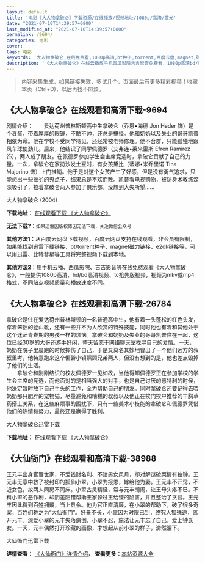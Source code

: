 ```yaml
---
layout: default
title: '电影《大人物拿破仑》下载资源/在线播放/视频地址/1080p/高清/蓝光'
date: "2021-07-10T14:39:57+0800"
last_modified_at: "2021-07-10T14:39:57+0800"
permalink: /9694/
categories: 电影
cover:
tags: 电影
keywords: '大人物拿破仑,在线免费看,1080p高清,bt种子,torrent,百度云盘,magnet,磁力链,迅雷下载资源'
description: '《大人物拿破仑》在线云播放手机西瓜影院吉吉影音免费看，1080p高清bd/hd未删减完整版和tc抢先枪版，mkv/mp4格式，附带bt/torrent种子、magnet/磁力链、百度云盘、网盘资源迅雷下载链接'
---
```


>内容采集生成，如果链接失效，多试几个，页面最后有更多精彩视频！收藏本页（Ctrl+D)，以后再找不麻烦。


## 《大人物拿破仑》在线观看和高清下载-9694

剧情介绍：　　爱达荷州普林斯顿高中生拿破仑（乔恩•海德 Jon Heder 饰）是个衰蛋，带着厚厚的眼镜，不酷不帅，还总是搞怪。他和奶奶以及失业的哥哥凯普相依为命。他在学校不受同学待见，还经常被老师修理。他不合群，只能孤独地跟风车球使劲儿。后来，他结识了同学佩德罗（艾弗连•莱米雷斯 Efren Ramirez 饰），两人成了朋友。在佩德罗参加学生会主席竞选时，拿破仑贡献了自己的力量。一次，拿破仑在家扮沙发土豆时，有女孩黛比（蒂娜•米乔里诺 Tina Majorino 饰）上门推销。他于是对这个女孩产生了好感，但是没有勇气追求，只能想出一些拙劣的鬼点子，结果总是不欢而散。凯普看电视购物，被防身术教练深深吸引了，拉着拿破仑两人参加了俱乐部，没想到大失所望……


大人物拿破仑 (2004)

**下载地址**： [在线观看下载 《大人物拿破仑》](https://www.btbtdy.me/btdy/dy9134.html) 


**无法下载?**：`如果迅雷因版权原因无法下载，关注微信公众号 `

**其他方法1**：从百度云网盘下载视频，百度云网盘支持在线观看，非会员有限制，如果能找到迅雷下载链接、bt/torrent种子、magnet磁力链接、e2dk链接等，可以用迅雷、比特彗星等工具将完整视频下载到本地。

**其他方法2**：用手机云播、西瓜影院、吉吉影音等在线免费观看《大人物拿破仑》，一般提供1080p高清、hd/bd高清视频、tc抢先版视频，视频为mkv或mp4格式，不同站点视频质量和播放速度不同。


## 《大人物拿破仑》在线观看和高清下载-26784

拿破仑是住在爱达荷州普林斯顿的一名普通高中生，他有着一头蓬松的红色头发，穿着笨拙的登山靴，还有一些并不为人欣赏的特殊技能，同时他也有着和其他处于这个迷茫青春期的男孩一样的烦恼。拿破仑和奶奶及失业的哥哥凯普住在一起，这位已经30岁的大哥还游手好闲，整天留恋于网络聊天室找寻自己的爱情。一天，奶奶在院子里晨跑的时候摔伤了自己，于是又莫名其妙地冒出了一个他们远方的叔叔里考，他特意跑来这个偏僻小镇照顾兄弟两人，但没有想到的是，他也差点毁掉了他们的生活。<br />　　拿破仑和刚刚结识的校友佩德罗一见如故，当他得知佩德罗正在参加学校的学生会主席的竞选，而他面对的是相当强大的对手，也是自己讨厌的惠特利的时候，他决定暂时放下自己手头的工作，全力帮助自己的朋友。同时拿破仑还要记得去喂奶奶那只肥胖的宠物猫，尽量避免和糟糕的叔叔以及他正在挨门挨户推荐的丰胸草药搭上关系，在这些麻烦事的困扰下，只有一些美术小技能的拿破仑和佩德罗凭借他们的热情和努力，最终还是赢得了胜利。


大人物拿破仑迅雷下载

**下载地址**： [在线观看下载 《大人物拿破仑》](https://www.993dy.com//vod-detail-id-21475.html) 


## 《大仙衙门》在线观看和高清下载-38988

王元丰出身官宦世家，不爱钱财名利、不谙男女风月，却对解谜破案情有独钟。王元丰无意中救了被封印的狐仙小翠。小翠为报恩，嫁给他为妻。王元丰不开窍，不近女色，故两人同房不同床。小翠古灵精怪，常与元丰胡闹，让王母头疼不已。不料小翠的恶作剧，却阴差阳错帮助王家躲过王给谏的陷害，并且整治了贪官。王元丰因此得到百姓拥戴，当上县令。他为官正直清廉，在小翠的帮助下，破了很多奇案，百姓们称之为“大仙衙门”。好景不长，小翠因为时限已到，终究人狐殊途，离开元丰。深爱小翠的元丰失落病倒，小翠不忍，施法让元丰忘了自己，爱上钟氏女。一天，元丰偶然打开珍藏的画像，才想起从前小翠的样子，潸然泪下。


大仙衙门迅雷下载

**详情查看**： [《大仙衙门》详情介绍](/movie/38988/)， **查看更多**：[本站资源大全](/movie/t/all/)

